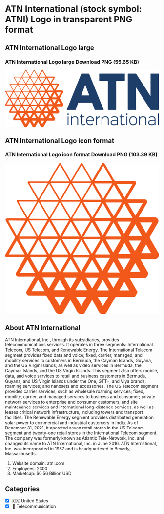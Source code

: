 # ATN International (stock symbol: ATNI) Logo in transparent PNG format

## ATN International Logo large

### ATN International Logo large Download PNG (55.65 KB)

![ATN International Logo large Download PNG (55.65 KB)](/img/orig/ATNI_BIG-f394720c.png)

## ATN International Logo icon format

### ATN International Logo icon format Download PNG (103.39 KB)

![ATN International Logo icon format Download PNG (103.39 KB)](/img/orig/ATNI-dbc79815.png)

## About ATN International

ATN International, Inc., through its subsidiaries, provides telecommunications services. It operates in three segments: International Telecom, US Telecom, and Renewable Energy. The International Telecom segment provides fixed data and voice; fixed, carrier, managed, and mobility services to customers in Bermuda, the Cayman Islands, Guyana, and the US Virgin Islands, as well as video services in Bermuda, the Cayman Islands, and the US Virgin Islands. This segment also offers mobile, data, and voice services to retail and business customers in Bermuda, Guyana, and US Virgin Islands under the One, GTT+, and Viya brands; roaming services; and handsets and accessories. The US Telecom segment provides carrier services, such as wholesale roaming services; fixed, mobility, carrier, and managed services to business and consumer; private network services to enterprise and consumer customers; and site maintenance services and international long-distance services, as well as leases critical network infrastructure, including towers and transport facilities. The Renewable Energy segment provides distributed generation solar power to commercial and industrial customers in India. As of December 31, 2021, it operated seven retail stores in the US Telecom segment and twenty-one retail stores in the International Telecom segment. The company was formerly known as Atlantic Tele-Network, Inc. and changed its name to ATN International, Inc. in June 2016. ATN International, Inc. was incorporated in 1987 and is headquartered in Beverly, Massachusetts.

1. Website domain: atni.com
2. Employees: 2300
3. Marketcap: $0.56 Billion USD


## Categories
- [x] 🇺🇸 United States
- [x] 📡 Telecommunication
